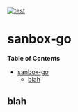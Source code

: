 [![test](https://github.com/hirose31/sandbox-go/actions/workflows/test.yml/badge.svg)](https://github.com/hirose31/sandbox-go/actions/workflows/test.yml)

# sanbox-go

<!-- markdown-toc start - Don't edit this section. Run M-x markdown-toc-generate-toc again -->
**Table of Contents**

- [sanbox-go](#user-content-sanbox-go)
    - [blah](#user-content-blah)

<!-- markdown-toc end -->

## blah

